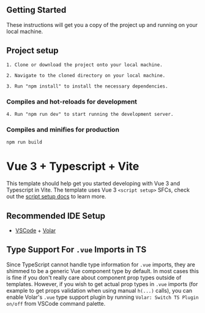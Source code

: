 ## Getting Started

These instructions will get you a copy of the project up and running on your local machine.

## Project setup

```
1. Clone or download the project onto your local machine.

2. Navigate to the cloned directory on your local machine.

3. Run "npm install" to install the necessary dependencies.
```

### Compiles and hot-reloads for development

```
4. Run "npm run dev" to start running the development server.
```

### Compiles and minifies for production

```
npm run build
```

# Vue 3 + Typescript + Vite

This template should help get you started developing with Vue 3 and Typescript in Vite. The template uses Vue 3 `<script setup>` SFCs, check out the [script setup docs](https://v3.vuejs.org/api/sfc-script-setup.html#sfc-script-setup) to learn more.

## Recommended IDE Setup

- [VSCode](https://code.visualstudio.com/) + [Volar](https://marketplace.visualstudio.com/items?itemName=johnsoncodehk.volar)

## Type Support For `.vue` Imports in TS

Since TypeScript cannot handle type information for `.vue` imports, they are shimmed to be a generic Vue component type by default. In most cases this is fine if you don't really care about component prop types outside of templates. However, if you wish to get actual prop types in `.vue` imports (for example to get props validation when using manual `h(...)` calls), you can enable Volar's `.vue` type support plugin by running `Volar: Switch TS Plugin on/off` from VSCode command palette.
